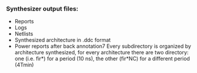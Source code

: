 ### Synthesizer output files:
- Reports
- Logs
- Netlists
- Synthesized architecture in .ddc format
- Power reports after back annotation7
Every subdirectory is organized by architecture synthesized, for every architecture there are two directory: one (i.e. fir*) for a period (10 ns), the other (fir*NC) for a different period (4Tmin)
